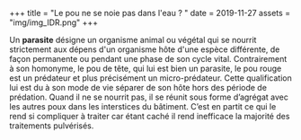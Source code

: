 +++
title = "Le pou ne se noie pas dans l'eau ?  "
date = 2019-11-27
assets = "img/img_IDR.png"
+++


Un **parasite** désigne un organisme animal ou végétal qui se nourrit strictement aux dépens d'un organisme hôte d'une espèce différente, de façon permanente ou pendant une phase de son cycle vital. Contrairement à son homonyme, le pou de tête, qui lui est bien un parasite, le pou rouge est un prédateur et plus précisément un micro-prédateur. Cette qualification lui est du à son mode de vie séparer de son hôte hors des période de prédation. Quand il ne se nourrit pas, il se réunit sous forme d’agrégat avec les autres poux dans les interstices du bâtiment. C’est en partit ce qui le rend si compliquer à traiter car étant caché il rend inefficace la majorité des traitements pulvérisés.

